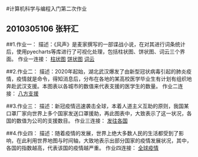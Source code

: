 #计算机科学与编程入门第二次作业
##  2010305106   张轩汇
##1.作业一：
描述：《风声》是麦家撰写的一部谍战小说，在对其进行词条统计后，使用pyecharts等库进行了可视化处理，包括柱状图、饼状图、词云三个界面。
作业一连接：
[柱状图](https://yaolingshan04.github.io/%E9%A3%8E%E5%A3%B0%E8%AF%8D%E9%A2%91%E7%BB%9F%E8%AE%A1.html)
[饼状图](https://yaolingshan04.github.io/%E9%A3%8E%E5%A3%B0%E9%A5%BC%E7%8A%B6%E5%9B%BE.html)
[词云](https://yaolingshan04.github.io/%E8%AF%8D%E6%9D%A1%E7%BB%9F%E8%AE%A1%E2%80%94%E2%80%94%E8%AF%8D%E4%BA%91.html)

##2.作业二：
描述：2020年起始，湖北武汉爆发了由新型冠状病毒引起的肺炎疫情，疫情就是命令，得知消息后，分布在各地的某高校医学毕业生有计划有组织地奔赴武汉支援。本图表以各城市的数值来代表支援的医学生的数量。
作业二连接：
[八方支援](https://yaolingshan04.github.io/%E6%9F%90%E9%AB%98%E6%A0%A1%E7%9A%84%E6%8A%97%E7%96%AB.html)

##3.作业三：
描述：新冠疫情迅速袭击全球，本着人道主义互助的原则，我国某口罩厂家向世界上多个国家发送口罩援助，再此图表中，大致表示了这一状况，各国的数值为公司的支援数目。
作业三连接：
[发往各国](https://yaolingshan04.github.io/%E5%8F%91%E5%BE%80%E5%90%84%E5%9B%BD.html)

##4.作业四：
描述：随着疫情的发展，世界上绝大多数人民的生活都受到了影响，在此利用世界地图与时间轴，大致地表示出部分国家的疫情发展状况，其中，各国的指数越高，代表该国的疫情越严重。
作业四连接：
[全球疫情](https://yaolingshan04.github.io/%E5%85%A8%E7%90%83%E7%96%AB%E6%83%85%E5%A4%A7%E8%87%B4%E8%B6%8B%E5%8A%BF.html)
